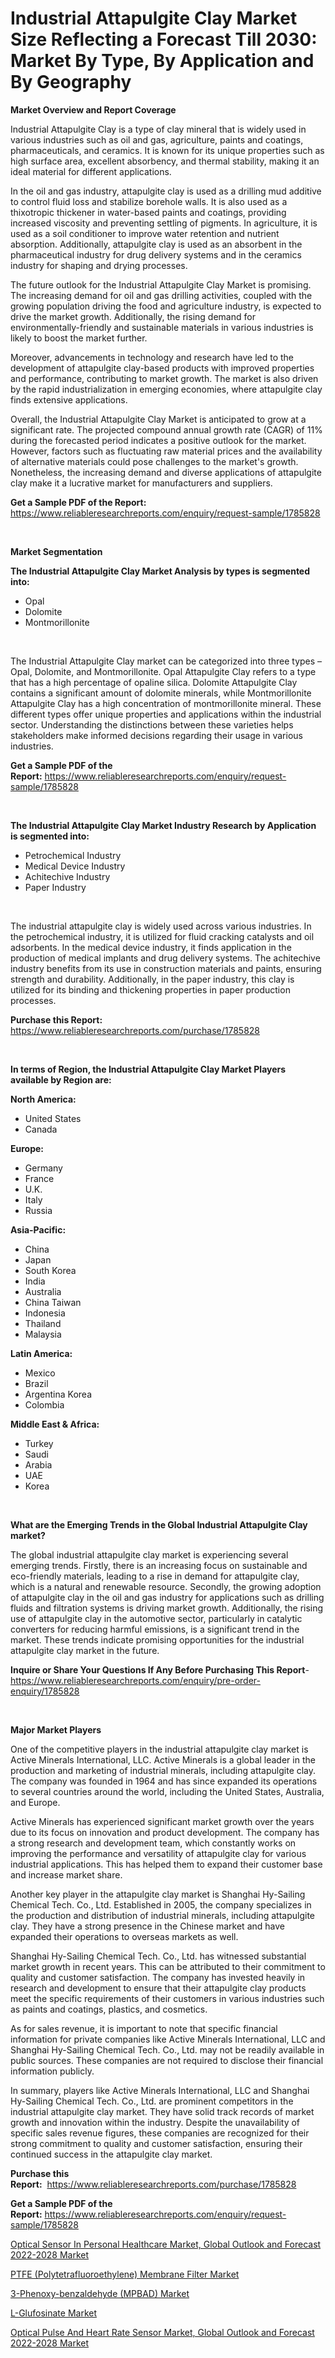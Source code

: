 <p><h1>Industrial Attapulgite Clay Market Size Reflecting a Forecast Till 2030: Market By Type, By Application and By Geography</h1></p><p><strong>Market Overview and Report Coverage</strong></p>
<p><p>Industrial Attapulgite Clay is a type of clay mineral that is widely used in various industries such as oil and gas, agriculture, paints and coatings, pharmaceuticals, and ceramics. It is known for its unique properties such as high surface area, excellent absorbency, and thermal stability, making it an ideal material for different applications.</p><p>In the oil and gas industry, attapulgite clay is used as a drilling mud additive to control fluid loss and stabilize borehole walls. It is also used as a thixotropic thickener in water-based paints and coatings, providing increased viscosity and preventing settling of pigments. In agriculture, it is used as a soil conditioner to improve water retention and nutrient absorption. Additionally, attapulgite clay is used as an absorbent in the pharmaceutical industry for drug delivery systems and in the ceramics industry for shaping and drying processes.</p><p>The future outlook for the Industrial Attapulgite Clay Market is promising. The increasing demand for oil and gas drilling activities, coupled with the growing population driving the food and agriculture industry, is expected to drive the market growth. Additionally, the rising demand for environmentally-friendly and sustainable materials in various industries is likely to boost the market further.</p><p>Moreover, advancements in technology and research have led to the development of attapulgite clay-based products with improved properties and performance, contributing to market growth. The market is also driven by the rapid industrialization in emerging economies, where attapulgite clay finds extensive applications.</p><p>Overall, the Industrial Attapulgite Clay Market is anticipated to grow at a significant rate. The projected compound annual growth rate (CAGR) of 11% during the forecasted period indicates a positive outlook for the market. However, factors such as fluctuating raw material prices and the availability of alternative materials could pose challenges to the market's growth. Nonetheless, the increasing demand and diverse applications of attapulgite clay make it a lucrative market for manufacturers and suppliers.</p></p>
<p><strong>Get a Sample PDF of the Report:</strong> <a href="https://www.reliableresearchreports.com/enquiry/request-sample/1785828">https://www.reliableresearchreports.com/enquiry/request-sample/1785828</a></p>
<p>&nbsp;</p>
<p><strong>Market Segmentation</strong></p>
<p><strong>The Industrial Attapulgite Clay Market Analysis by types is segmented into:</strong></p>
<p><ul><li>Opal</li><li>Dolomite</li><li>Montmorillonite</li></ul></p>
<p>&nbsp;</p>
<p><p>The Industrial Attapulgite Clay market can be categorized into three types – Opal, Dolomite, and Montmorillonite. Opal Attapulgite Clay refers to a type that has a high percentage of opaline silica. Dolomite Attapulgite Clay contains a significant amount of dolomite minerals, while Montmorillonite Attapulgite Clay has a high concentration of montmorillonite mineral. These different types offer unique properties and applications within the industrial sector. Understanding the distinctions between these varieties helps stakeholders make informed decisions regarding their usage in various industries.</p></p>
<p><strong>Get a Sample PDF of the Report:</strong>&nbsp;<a href="https://www.reliableresearchreports.com/enquiry/request-sample/1785828">https://www.reliableresearchreports.com/enquiry/request-sample/1785828</a></p>
<p>&nbsp;</p>
<p><strong>The Industrial Attapulgite Clay Market Industry Research by Application is segmented into:</strong></p>
<p><ul><li>Petrochemical Industry</li><li>Medical Device Industry</li><li>Achitechive Industry</li><li>Paper Industry</li></ul></p>
<p>&nbsp;</p>
<p><p>The industrial attapulgite clay is widely used across various industries. In the petrochemical industry, it is utilized for fluid cracking catalysts and oil adsorbents. In the medical device industry, it finds application in the production of medical implants and drug delivery systems. The achitechive industry benefits from its use in construction materials and paints, ensuring strength and durability. Additionally, in the paper industry, this clay is utilized for its binding and thickening properties in paper production processes.</p></p>
<p><strong>Purchase this Report:</strong>&nbsp; <a href="https://www.reliableresearchreports.com/purchase/1785828">https://www.reliableresearchreports.com/purchase/1785828</a></p>
<p>&nbsp;</p>
<p><strong>In terms of Region, the Industrial Attapulgite Clay Market Players available by Region are:</strong></p>
<p>
    <p> <strong> North America: </strong>
        <ul>
            <li>United States</li>
            <li>Canada</li>
        </ul>
        </p> 
    <p> <strong> Europe: </strong>
        <ul>
            <li>Germany</li>
            <li>France</li>
            <li>U.K.</li>
            <li>Italy</li>
            <li>Russia</li>
        </ul>
        </p> 
    <p> <strong> Asia-Pacific: </strong>
        <ul>
            <li>China</li>
            <li>Japan</li>
            <li>South Korea</li>
            <li>India</li>
            <li>Australia</li>
            <li>China Taiwan</li>
            <li>Indonesia</li>
            <li>Thailand</li>
            <li>Malaysia</li>
        </ul>
        </p> 
    <p> <strong> Latin America: </strong>
        <ul>
            <li>Mexico</li>
            <li>Brazil</li>
            <li>Argentina Korea</li>
            <li>Colombia</li>
        </ul>
        </p> 
    <p> <strong> Middle East & Africa: </strong>
        <ul>
            <li>Turkey</li>
            <li>Saudi</li>
            <li>Arabia</li>
            <li>UAE</li>
            <li>Korea</li>
        </ul>
    </p>
    </p>
<p>&nbsp;</p>
<p><strong>What are the Emerging Trends in the Global Industrial Attapulgite Clay market?</strong></p>
<p><p>The global industrial attapulgite clay market is experiencing several emerging trends. Firstly, there is an increasing focus on sustainable and eco-friendly materials, leading to a rise in demand for attapulgite clay, which is a natural and renewable resource. Secondly, the growing adoption of attapulgite clay in the oil and gas industry for applications such as drilling fluids and filtration systems is driving market growth. Additionally, the rising use of attapulgite clay in the automotive sector, particularly in catalytic converters for reducing harmful emissions, is a significant trend in the market. These trends indicate promising opportunities for the industrial attapulgite clay market in the future.</p></p>
<p><strong>Inquire or Share Your Questions If Any Before Purchasing This Report</strong>- <a href="https://www.reliableresearchreports.com/enquiry/pre-order-enquiry/1785828">https://www.reliableresearchreports.com/enquiry/pre-order-enquiry/1785828</a></p>
<p>&nbsp;</p>
<p><strong>Major Market Players</strong></p>
<p><p>One of the competitive players in the industrial attapulgite clay market is Active Minerals International, LLC. Active Minerals is a global leader in the production and marketing of industrial minerals, including attapulgite clay. The company was founded in 1964 and has since expanded its operations to several countries around the world, including the United States, Australia, and Europe.</p><p>Active Minerals has experienced significant market growth over the years due to its focus on innovation and product development. The company has a strong research and development team, which constantly works on improving the performance and versatility of attapulgite clay for various industrial applications. This has helped them to expand their customer base and increase market share.</p><p>Another key player in the attapulgite clay market is Shanghai Hy-Sailing Chemical Tech. Co., Ltd. Established in 2005, the company specializes in the production and distribution of industrial minerals, including attapulgite clay. They have a strong presence in the Chinese market and have expanded their operations to overseas markets as well.</p><p>Shanghai Hy-Sailing Chemical Tech. Co., Ltd. has witnessed substantial market growth in recent years. This can be attributed to their commitment to quality and customer satisfaction. The company has invested heavily in research and development to ensure that their attapulgite clay products meet the specific requirements of their customers in various industries such as paints and coatings, plastics, and cosmetics.</p><p>As for sales revenue, it is important to note that specific financial information for private companies like Active Minerals International, LLC and Shanghai Hy-Sailing Chemical Tech. Co., Ltd. may not be readily available in public sources. These companies are not required to disclose their financial information publicly.</p><p>In summary, players like Active Minerals International, LLC and Shanghai Hy-Sailing Chemical Tech. Co., Ltd. are prominent competitors in the industrial attapulgite clay market. They have solid track records of market growth and innovation within the industry. Despite the unavailability of specific sales revenue figures, these companies are recognized for their strong commitment to quality and customer satisfaction, ensuring their continued success in the attapulgite clay market.</p></p>
<p><strong>Purchase this Report:</strong>&nbsp;&nbsp;<a href="https://www.reliableresearchreports.com/purchase/1785828">https://www.reliableresearchreports.com/purchase/1785828</a></p>
<p></p>
<p><strong>Get a Sample PDF of the Report:</strong>&nbsp;<a href="https://www.reliableresearchreports.com/enquiry/request-sample/1785828">https://www.reliableresearchreports.com/enquiry/request-sample/1785828</a></p>
<p><p><a href="https://medium.com/@dashawnmoen/optical-sensor-in-personal-healthcare-market-global-outlook-and-forecast-2022-2028-market-insight-c70ae63b3b04">Optical Sensor In Personal Healthcare Market, Global Outlook and Forecast 2022-2028 Market</a></p><p><a href="https://www.linkedin.com/pulse/ptfe-polytetrafluoroethylene-membrane-filter-market-size-growth/">PTFE (Polytetrafluoroethylene) Membrane Filter Market</a></p><p><a href="https://www.linkedin.com/pulse/decoding-3-phenoxy-benzaldehyde-mpbad-market-deep-dive-latest/">3-Phenoxy-benzaldehyde (MPBAD) Market</a></p><p><a href="https://www.linkedin.com/pulse/l-glufosinate-market-research-report-provides-thorough-industry/">L-Glufosinate Market</a></p><p><a href="https://medium.com/@javiermante/decoding-optical-pulse-and-heart-rate-sensor-market-global-outlook-and-forecast-2022-2028-market-f3baac96d14b">Optical Pulse And Heart Rate Sensor Market, Global Outlook and Forecast 2022-2028 Market</a></p></p>